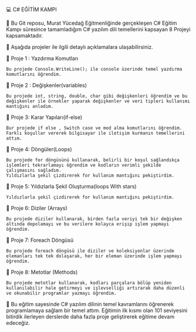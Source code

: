﻿💻 C# EĞİTİM KAMPI 

🚩 Bu Git reposu, Murat Yücedağ Eğitmenliğinde gerçekleşen C# Eğitim Kampı süresince tamamladığım C# yazılım dili temellerini kapsayan 8 Projeyi kapsamaktadır.

📌 Aşağıda projeler ile ilgili detaylı açıklamalara ulaşabilirsiniz.

📍 Proje 1 : Yazdırma Komutları

	Bu projede Console.WriteLine(); ile console üzerinde temel yazdırma komutlarını öğrendim.

📍 Proje 2 : Değişkenler(variables)

	Bu projede int, string, double, char gibi değişkenleri öğrendim ve bu değişkenler ile örnekler yaparak değişkenler ve veri tipleri kullanımı mantığını anladım.

📍 Proje 3: Karar Yapıları(if-else)

	Bur projede if else , Switch case ve mod alma komutlarını öğrendim. Farklı koşullar vererek bilgisayar ile iletişim kurmanın temellerini attım.

📍 Proje 4: Döngüler(Loops)

	Bu projede for döngüsünü kullanarak, belirli bir koşul sağlandıkça işlemleri tekrarlamayı öğrendim ve kodların verimli şekilde çalışmasını sağladım.
	Yıldızlarla şekil çizdirerek for kullanım mantığını pekiştirdim.

📍 Proje 5: Yıldızlarla Şekil Oluşturma(loops With stars)

	Yıldızlarla şekil çizdirerek for kullanım mantığını pekiştirdim.

📍 Proje 6: Diziler (Arrays)

	Bu projede diziler kullanarak, birden fazla veriyi tek bir değişken altında depolamayı ve bu verilere kolayca erişip işlem yapmayı öğrendim.

📍 Proje 7: Foreach Döngüsü

	Bu projede foreach döngüsü ile diziler ve koleksiyonlar üzerinde elemanları tek tek dolaşarak, her bir eleman üzerinde işlem yapmayı öğrendim.

📍 Proje 8: Metotlar (Methods)

	Bu projede metotlar kullanarak, kodları parçalara bölüp yeniden kullanılabilir hale getirmeyi ve işlevselliği artırarak daha düzenli ve okunabilir programlar yazmayı öğrendim.


🌟 Bu eğitim sayesinde C# yazılım dilinin temel kavramlarını öğrenerek programlamaya sağlam bir temel attım. Eğitimin ilk kısmı olan 101 seviyesini bitirdik ilerleyen derslerde daha fazla proje geliştirerek eğitime devam edeceğiz.